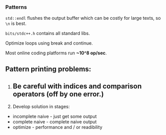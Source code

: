 ### Patterns

`std::endl` flushes the output buffer which can be costly for large texts, so `\n` is best.  

`bits/stdc++.h` contains all standard libs.  

Optimize loops using break and continue.  

Most online coding platforms run __~10^8 op/sec__.

## Pattern printing problems:
1. ## Be careful with indices and comparison operators (off by one error.) ##

2. Develop solution in stages:  
* incomplete naive - just get some output  
* complete naive - complete naive output  
* optimize - performance and / or readibility  

